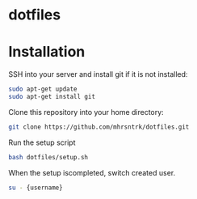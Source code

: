# dotfiles

# Installation

SSH into your server and install git if it is not installed:
```bash
sudo apt-get update
sudo apt-get install git
```

Clone this repository into your home directory:
```bash
git clone https://github.com/mhrsntrk/dotfiles.git
```

Run the setup script
```bash
bash dotfiles/setup.sh
```

When the setup iscompleted, switch created user.
```bash
su - {username}
```
